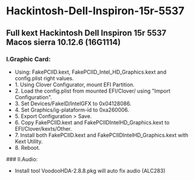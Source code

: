 # Hackintosh-Dell-Inspiron-15r-5537
## Full kext Hackintosh Dell Inspiron 15r 5537 Macos sierra 10.12.6 (16G1114)
### I.Graphic Card:
  <ul><li>Using: FakePCIID.kext, FakePCIID_Intel_HD_Graphics.kext and config.plist right values.</li>
        <li>1. Using Clover Configurator, mount EFI Partition.</li>
        <li>2. Load the config.plist from mounted EFI/Clover/ using "Import Configuration".</li>
        <li>3. Set Devices/FakeID/IntelGFX to 0x04128086.</li>
        <li>4. Set Graphics/ig-plataform-id to 0xa260006.</li>
        <li>5. Export Configuration > Save.</li>
        <li>6. Copy FakePCIID.kext and FakePCIIDIntelHD_Graphics.kext to EFI/Clover/kexts/Other.</li>
        <li>7. Install both FakePCIID.kext and FakePCIIDIntelHD_Graphics.kext with Kext Utility.</li>
        <li>8. Reboot.</li></ul>
### II.Audio: 
  <ul><li>Install tool VoodooHDA-2.8.8.pkg will auto fix audio (ALC283)</li>
